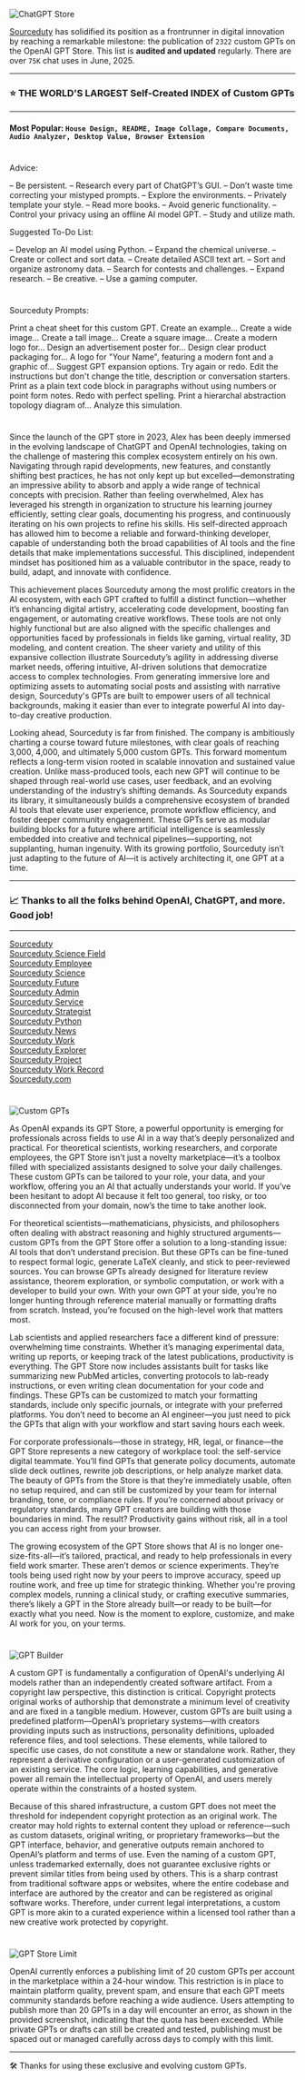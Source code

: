 ![ChatGPT Store](https://github.com/user-attachments/assets/8e3e5a40-d6ff-45f4-a6c7-3303b2868272)

[Sourceduty](https://sourceduty.com/custom-gpts) has solidified its position as a frontrunner in digital innovation by reaching a remarkable milestone: the publication of `2322` custom GPTs on the OpenAI GPT Store. This list is **audited and updated** regularly. There are over `75K` chat uses in June, 2025.

---
### ⭐ THE WORLD’S LARGEST Self-Created INDEX of Custom GPTs
---
#### Most Popular: ```House Design, README, Image Collage, Compare Documents, Audio Analyzer, Desktop Value, Browser Extension```
#

Advice:

– Be persistent.
– Research every part of ChatGPT’s GUI.
– Don’t waste time correcting your mistyped prompts.
– Explore the environments.
– Privately template your style.
– Read more books.
– Avoid generic functionality.
– Control your privacy using an offline AI model GPT.
– Study and utilize math.

Suggested To-Do List:

– Develop an AI model using Python.
– Expand the chemical universe.
– Create or collect and sort data.
– Create detailed ASCII text art.
– Sort and organize astronomy data.
– Search for contests and challenges.
– Expand research.
– Be creative.
– Use a gaming computer.

#

Sourceduty Prompts:

Print a cheat sheet for this custom GPT.
Create an example...
Create a wide image...
Create a tall image...
Create a square image...
Create a modern logo for...
Design an advertisement poster for...
Design clear product packaging for...
A logo for "Your Name", featuring a modern font and a graphic of...
Suggest GPT expansion options.
Try again or redo.
Edit the instructions but don't change the title, description or conversation starters.
Print as a plain text code block in paragraphs without using numbers or point form notes.
Redo with perfect spelling.
Print a hierarchal abstraction topology diagram of...
Analyze this simulation.

#

Since the launch of the GPT store in 2023, Alex has been deeply immersed in the evolving landscape of ChatGPT and OpenAI technologies, taking on the challenge of mastering this complex ecosystem entirely on his own. Navigating through rapid developments, new features, and constantly shifting best practices, he has not only kept up but excelled—demonstrating an impressive ability to absorb and apply a wide range of technical concepts with precision. Rather than feeling overwhelmed, Alex has leveraged his strength in organization to structure his learning journey efficiently, setting clear goals, documenting his progress, and continuously iterating on his own projects to refine his skills. His self-directed approach has allowed him to become a reliable and forward-thinking developer, capable of understanding both the broad capabilities of AI tools and the fine details that make implementations successful. This disciplined, independent mindset has positioned him as a valuable contributor in the space, ready to build, adapt, and innovate with confidence.

This achievement places Sourceduty among the most prolific creators in the AI ecosystem, with each GPT crafted to fulfill a distinct function—whether it’s enhancing digital artistry, accelerating code development, boosting fan engagement, or automating creative workflows. These tools are not only highly functional but are also aligned with the specific challenges and opportunities faced by professionals in fields like gaming, virtual reality, 3D modeling, and content creation. The sheer variety and utility of this expansive collection illustrate Sourceduty’s agility in addressing diverse market needs, offering intuitive, AI-driven solutions that democratize access to complex technologies. From generating immersive lore and optimizing assets to automating social posts and assisting with narrative design, Sourceduty's GPTs are built to empower users of all technical backgrounds, making it easier than ever to integrate powerful AI into day-to-day creative production.

Looking ahead, Sourceduty is far from finished. The company is ambitiously charting a course toward future milestones, with clear goals of reaching 3,000, 4,000, and ultimately 5,000 custom GPTs. This forward momentum reflects a long-term vision rooted in scalable innovation and sustained value creation. Unlike mass-produced tools, each new GPT will continue to be shaped through real-world use cases, user feedback, and an evolving understanding of the industry’s shifting demands. As Sourceduty expands its library, it simultaneously builds a comprehensive ecosystem of branded AI tools that elevate user experience, promote workflow efficiency, and foster deeper community engagement. These GPTs serve as modular building blocks for a future where artificial intelligence is seamlessly embedded into creative and technical pipelines—supporting, not supplanting, human ingenuity. With its growing portfolio, Sourceduty isn’t just adapting to the future of AI—it is actively architecting it, one GPT at a time.

---
### 📈 Thanks to all the folks behind OpenAI, ChatGPT, and more. Good job!
---

[Sourceduty](https://chatgpt.com/g/g-MG4CqF034-sourceduty)
<br>
[Sourceduty Science Field](https://chatgpt.com/g/g-67b1bb1a8e14819198203e251061b776-sourceduty-science-field)
<br>
[Sourceduty Employee](https://chatgpt.com/g/g-oDACMjiZX-sourceduty-employee)
<br>
[Sourceduty Science](https://chatgpt.com/g/g-676ff54416508191a7d70d440c8af3db-sourceduty-science)
<br>
[Sourceduty Future](https://chatgpt.com/g/g-677012a057208191ba8f6637a5e344f0-sourceduty-future)
<br>
[Sourceduty Admin](https://chatgpt.com/g/g-682f397ca9d88191951b9f82fbba274d-sourceduty-admin)
<br>
[Sourceduty Service](https://chatgpt.com/g/g-676fec90770c81919e6940df9e561201-sourceduty-service)
<br>
[Sourceduty Strategist](https://chatgpt.com/g/g-AwjKECo12-sourceduty-strategist)
<br>
[Sourceduty Python](https://chatgpt.com/g/g-67a84341df8c8191ba10c23c4a8003d0-sourceduty-python)
<br>
[Sourceduty News](https://chatgpt.com/g/g-l6HwfWCdR-sourceduty-news)
<br>
[Sourceduty Work](https://chatgpt.com/g/g-676477e0795c819194d93593fc627144-sourceduty-work)
<br>
[Sourceduty Explorer](https://chatgpt.com/g/g-kTnNxUovH-sourceduty-explorer)
<br>
[Sourceduty Project](https://chatgpt.com/g/g-676ff90454c481919ae09f6568d43936-sourceduty-project)
<br>
[Sourceduty Work Record](https://chatgpt.com/g/g-6773c20bc6c08191a57f5c3870d8e36e-sourceduty-work-record)
<br>
[Sourceduty.com](https://chatgpt.com/g/g-67798864ebc481919d64b594ce90db55-sourceduty-com)

#

![Custom GPTs](https://github.com/user-attachments/assets/768921eb-eb60-465e-ad85-8ce63b5cb1d7)

As OpenAI expands its GPT Store, a powerful opportunity is emerging for professionals across fields to use AI in a way that’s deeply personalized and practical. For theoretical scientists, working researchers, and corporate employees, the GPT Store isn’t just a novelty marketplace—it’s a toolbox filled with specialized assistants designed to solve your daily challenges. These custom GPTs can be tailored to your role, your data, and your workflow, offering you an AI that actually understands your world. If you’ve been hesitant to adopt AI because it felt too general, too risky, or too disconnected from your domain, now’s the time to take another look.

For theoretical scientists—mathematicians, physicists, and philosophers often dealing with abstract reasoning and highly structured arguments—custom GPTs from the GPT Store offer a solution to a long-standing issue: AI tools that don’t understand precision. But these GPTs can be fine-tuned to respect formal logic, generate LaTeX cleanly, and stick to peer-reviewed sources. You can browse GPTs already designed for literature review assistance, theorem exploration, or symbolic computation, or work with a developer to build your own. With your own GPT at your side, you’re no longer hunting through reference material manually or formatting drafts from scratch. Instead, you’re focused on the high-level work that matters most.

Lab scientists and applied researchers face a different kind of pressure: overwhelming time constraints. Whether it’s managing experimental data, writing up reports, or keeping track of the latest publications, productivity is everything. The GPT Store now includes assistants built for tasks like summarizing new PubMed articles, converting protocols to lab-ready instructions, or even writing clean documentation for your code and findings. These GPTs can be customized to match your formatting standards, include only specific journals, or integrate with your preferred platforms. You don’t need to become an AI engineer—you just need to pick the GPTs that align with your workflow and start saving hours each week.

For corporate professionals—those in strategy, HR, legal, or finance—the GPT Store represents a new category of workplace tool: the self-service digital teammate. You’ll find GPTs that generate policy documents, automate slide deck outlines, rewrite job descriptions, or help analyze market data. The beauty of GPTs from the Store is that they’re immediately usable, often no setup required, and can still be customized by your team for internal branding, tone, or compliance rules. If you’re concerned about privacy or regulatory standards, many GPT creators are building with those boundaries in mind. The result? Productivity gains without risk, all in a tool you can access right from your browser.

The growing ecosystem of the GPT Store shows that AI is no longer one-size-fits-all—it’s tailored, practical, and ready to help professionals in every field work smarter. These aren’t demos or science experiments. They’re tools being used right now by your peers to improve accuracy, speed up routine work, and free up time for strategic thinking. Whether you're proving complex models, running a clinical study, or crafting executive summaries, there’s likely a GPT in the Store already built—or ready to be built—for exactly what you need. Now is the moment to explore, customize, and make AI work for you, on your terms.

#

![GPT Builder](https://github.com/user-attachments/assets/25bc6efe-0a85-4ca0-9d16-b8031bdb58b0)

A custom GPT is fundamentally a configuration of OpenAI's underlying AI models rather than an independently created software artifact. From a copyright law perspective, this distinction is critical. Copyright protects original works of authorship that demonstrate a minimum level of creativity and are fixed in a tangible medium. However, custom GPTs are built using a predefined platform—OpenAI’s proprietary systems—with creators providing inputs such as instructions, personality definitions, uploaded reference files, and tool selections. These elements, while tailored to specific use cases, do not constitute a new or standalone work. Rather, they represent a derivative configuration or a user-generated customization of an existing service. The core logic, learning capabilities, and generative power all remain the intellectual property of OpenAI, and users merely operate within the constraints of a hosted system.

Because of this shared infrastructure, a custom GPT does not meet the threshold for independent copyright protection as an original work. The creator may hold rights to external content they upload or reference—such as custom datasets, original writing, or proprietary frameworks—but the GPT interface, behavior, and generative outputs remain anchored to OpenAI’s platform and terms of use. Even the naming of a custom GPT, unless trademarked externally, does not guarantee exclusive rights or prevent similar titles from being used by others. This is a sharp contrast from traditional software apps or websites, where the entire codebase and interface are authored by the creator and can be registered as original software works. Therefore, under current legal interpretations, a custom GPT is more akin to a curated experience within a licensed tool rather than a new creative work protected by copyright.

#

![GPT Store Limit](https://github.com/user-attachments/assets/9cffb5c9-83a6-4165-beb7-464114dceb6a)

OpenAI currently enforces a publishing limit of 20 custom GPTs per account in the marketplace within a 24-hour window. This restriction is in place to maintain platform quality, prevent spam, and ensure that each GPT meets community standards before reaching a wide audience. Users attempting to publish more than 20 GPTs in a day will encounter an error, as shown in the provided screenshot, indicating that the quota has been exceeded. While private GPTs or drafts can still be created and tested, publishing must be spaced out or managed carefully across days to comply with this limit.

---
🛠️ Thanks for using these exclusive and evolving custom GPTs. 
